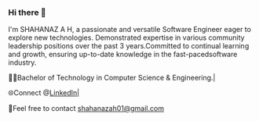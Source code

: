 ### Hi there 👋
 I'm SHAHANAZ A H, a passionate and versatile Software Engineer eager to explore new technologies.
 Demonstrated expertise in various community leadership positions over the past 3 years.Committed to continual learning and growth, ensuring up-to-date knowledge in the fast-pacedsoftware industry.
 
👩‍💻Bachelor of Technology in Computer Science & Engineering.|

🌐Connect @[LinkedIn](https://www.linkedin.com/in/shahanaz-a-h-50b227211/)|

📧Feel free to contact shahanazah01@gmail.com




 

